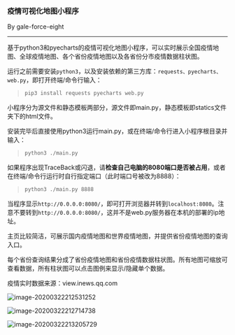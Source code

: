 ### 疫情可视化地图小程序

By  gale-force-eight

---

基于python3和pyecharts的疫情可视化地图小程序，可以实时展示全国疫情地图、全球疫情地图、各个省份疫情地图以及各省份分市疫情数据柱状图。

运行之前需要安装`python3`，以及安装依赖的第三方库：`requests、pyecharts、web.py`，即打开终端/命令行输入：

> ```bash
> pip3 install requests pyecharts web.py
> ```

小程序分为源文件和静态模板两部分，源文件即main.py，静态模板即statics文件夹下的html文件。

安装完毕后直接使用python3运行main.py，或在终端/命令行进入小程序根目录并输入：

> ```bash
> python3 ./main.py
> ```

如果程序出现TraceBack或闪退，请**检查自己电脑的8080端口是否被占用**，或者在终端/命令行运行时自行指定端口（此时端口号被改为8888）：

> ```bash
> python3 ./main.py 8888
> ```

当程序显示`http://0.0.0.0:8080/`，即可打开浏览器并转到`localhost:8080`。注意不要转到`http://0.0.0.0:8080/`，这并不是web.py服务器在本机的部署的ip地址。

主页比较简洁，可展示国内疫情地图和世界疫情地图，并提供省份疫情地图的查询入口。

每个省份查询结果分成了省份疫情地图和省份疫情数据柱状图。所有地图可缩放可查看数据，所有柱状图可以点击图例来显示/隐藏单个数据。

疫情实时数据来源：view.inews.qq.com



![image-20200322212531252](C:\Users\98724\Desktop\疫情地图小程序\截图1.png)

![image-20200322212714738](C:\Users\98724\Desktop\疫情地图小程序\截图2.png)

![image-20200322213205729](C:\Users\98724\Desktop\疫情地图小程序\截图3.png)
